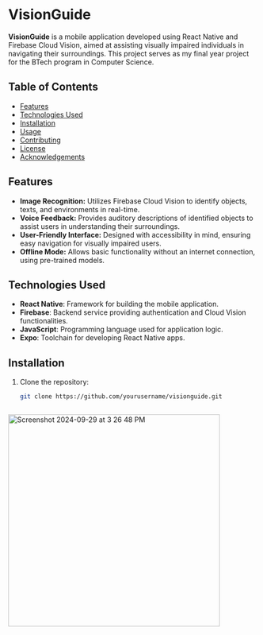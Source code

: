 # VisionGuide

**VisionGuide** is a mobile application developed using React Native and Firebase Cloud Vision, aimed at assisting visually impaired individuals in navigating their surroundings. This project serves as my final year project for the BTech program in Computer Science.

## Table of Contents

- [Features](#features)
- [Technologies Used](#technologies-used)
- [Installation](#installation)
- [Usage](#usage)
- [Contributing](#contributing)
- [License](#license)
- [Acknowledgements](#acknowledgements)

## Features

- **Image Recognition:** Utilizes Firebase Cloud Vision to identify objects, texts, and environments in real-time.
- **Voice Feedback:** Provides auditory descriptions of identified objects to assist users in understanding their surroundings.
- **User-Friendly Interface:** Designed with accessibility in mind, ensuring easy navigation for visually impaired users.
- **Offline Mode:** Allows basic functionality without an internet connection, using pre-trained models.

## Technologies Used

- **React Native**: Framework for building the mobile application.
- **Firebase**: Backend service providing authentication and Cloud Vision functionalities.
- **JavaScript**: Programming language used for application logic.
- **Expo**: Toolchain for developing React Native apps.

## Installation

1. Clone the repository:

   ```bash
   git clone https://github.com/yourusername/visionguide.git



<img width="427" alt="Screenshot 2024-09-29 at 3 26 48 PM" src="https://github.com/user-attachments/assets/8876fcf5-2400-46dd-a3c2-00c54a98beb8">

